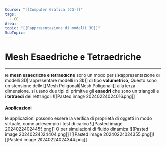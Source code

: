 ```yaml
---
Course: "[[Computer Grafica (CG)]]"
tags:
  - CG
Area: 
topic: "[[Rappresentazione di modelli 3D]]"
SubTopic:
---
```

# Mesh Esaedriche e Tetraedriche
---
le __mesh esaedriche e tetraediche__ sono un modo per [[Rappresentazione di modelli 3D|rappresentare modelli in 3D]] di tipo __volumetrico__, Questo sono un stensione delle [[Mesh Poligonali|Mesh Poligonali]] alla terza dimensione.
si usano due tipi di primitive gli __esaedri__ che sono un triangoli e i __tetraedi__  dei rettangoli 
![[Pasted image 20240224024016.png]]

#### Applicazioni
le applicazioni possono essere la verifica di proprietà di oggetti in modo virtuale, come ad esempio i test di carico
![[Pasted image 20240224024455.png]]
O per simulazioni di fluido dinamica
![[Pasted image 20240224024404.png]]
![[Pasted image 20240224024355.png]]![[Pasted image 20240224024344.png]]